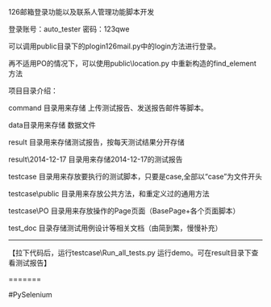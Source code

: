 126邮箱登录功能以及联系人管理功能脚本开发

登录账号：auto_tester
密码：123qwe

可以调用public目录下的plogin126mail.py中的login方法进行登录。

再不适用PO的情况下，可以使用public\location.py 中重新构造的find_element方法

项目目录介绍：

command 目录用来存储 上传测试报告、发送报告邮件等脚本。

data目录用来存储  数据文件

result 目录用来存储测试报告，按每天测试结果分开存储

result\2014-12-17 目录用来存储2014-12-17的测试报告

testcase 目录用来存放要执行的测试脚本，只要是case,全部以“case”为文件开头

testcase\public 目录用来存放公共方法，和重定义过的通用方法

testcase\PO 目录用来存放操作的Page页面（BasePage+各个页面脚本）

test_doc 目录存储测试用例设计等相关文档（由简到繁，慢慢补充）

____________________________________________________________

【拉下代码后，运行testcase\Run_all_tests.py 运行demo。可在result目录下查看测试报告】

=======

#PySelenium